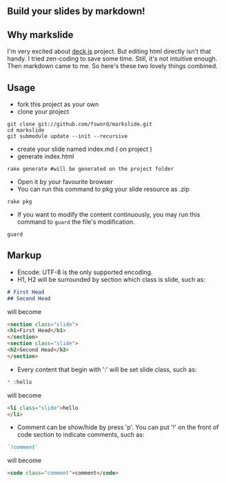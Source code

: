Build your slides by markdown!
------------------------------

## Why markslide
I'm very excited about [deck.js](https://github.com/imakewebthings/deck.js) project. But editing html directly isn't that handy. I tried zen-coding to save some time. Still, it's not intuitive enough. Then markdown came to me. So here's these two lovely things combined.

## Usage
* fork this project as your own
* clone your project

```
git clone git://github.com/fsword/markslide.git
cd markslide
git submodule update --init --recursive
```

* create your slide named index.md ( on project )
* generate index.html

```
rake generate #will be generated on the project folder
```

* Open it by your favourite browser
* You can run this command to pkg your slide resource as <git branche name>.zip

```
rake pkg
```

* If you want to modify the content continuously, you may run this command to `guard` the file's modification.

```
guard
```

## Markup
* Encode: UTF-8 is the only supported encoding.
* H1, H2 will be surrounded by section which class is slide, such as:

```markdown
# First Head
## Second Head
```

will become

```html
<section class="slide">
<h1>First Head</h1>
</section>
<section class="slide">
<h2>Second Head</h2>
</section>
```

* Every content that begin with ':' will be set slide class, such as:

```markdown
* :hello
```
will become

```html
<li class="slide">hello
</li>
```

* Comment can be show/hide by press 'p'. You can put '!' on the front of code section to indicate comments, such as:

```markdown
`!comment`
```

will become
```html
<code class="comment">comment</code>
